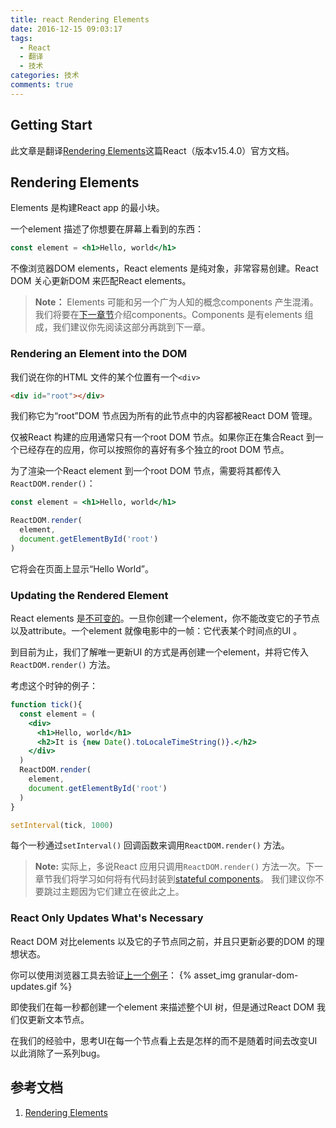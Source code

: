 ```yaml
---
title: react Rendering Elements
date: 2016-12-15 09:03:17
tags:
  - React
  - 翻译
  - 技术
categories: 技术
comments: true
---
```


## Getting Start

此文章是翻译[Rendering Elements](https://facebook.github.io/react/docs/rendering-elements.html)这篇React（版本v15.4.0）官方文档。

<!--more-->

## Rendering Elements

Elements 是构建React app 的最小块。

一个element 描述了你想要在屏幕上看到的东西：
```jsx
const element = <h1>Hello, world</h1>
```
不像浏览器DOM elements，React elements 是纯对象，非常容易创建。React DOM 关心更新DOM 来匹配React elements。

>**Note：**
Elements 可能和另一个广为人知的概念components 产生混淆。我们将要在[下一章节](https://facebook.github.io/react/docs/components-and-props.html)介绍components。Components 是有elements 组成，我们建议你先阅读这部分再跳到下一章。

### Rendering an Element into the DOM

我们说在你的HTML 文件的某个位置有一个`<div>`
```html
<div id="root"></div>
````
我们称它为“root”DOM 节点因为所有的此节点中的内容都被React DOM 管理。

仅被React 构建的应用通常只有一个root DOM 节点。如果你正在集合React 到一个已经存在的应用，你可以按照你的喜好有多个独立的root DOM 节点。

为了渲染一个React element 到一个root DOM 节点，需要将其都传入`ReactDOM.render()`：
```jsx
const element = <h1>Hello, world</h1>

ReactDOM.render(
  element,
  document.getElementById('root')
)
```
它将会在页面上显示“Hello World”。

### Updating the Rendered Element

React elements 是[不可变的](https://en.wikipedia.org/wiki/Immutable_object)。一旦你创建一个element，你不能改变它的子节点以及attribute。一个element 就像电影中的一帧：它代表某个时间点的UI 。

到目前为止，我们了解唯一更新UI 的方式是再创建一个element，并将它传入`ReactDOM.render()` 方法。

考虑这个时钟的例子：
```jsx
function tick(){
  const element = (
    <div>
      <h1>Hello, world</h1>
      <h2>It is {new Date().toLocaleTimeString()}.</h2>
    </div>
  )
  ReactDOM.render(
    element,
    document.getElementById('root')
  )
}

setInterval(tick, 1000)
```
每个一秒通过`setInterval()` 回调函数来调用`ReactDOM.render()` 方法。

>**Note:**
实际上，多说React 应用只调用`ReactDOM.render()` 方法一次。下一章节我们将学习如何将有代码封装到[stateful components](https://facebook.github.io/react/docs/state-and-lifecycle.html)。
我们建议你不要跳过主题因为它们建立在彼此之上。

### React Only Updates What's Necessary

React DOM 对比elements 以及它的子节点同之前，并且只更新必要的DOM 的理想状态。

你可以使用浏览器工具去验证[上一个例子](http://codepen.io/gaearon/pen/gwoJZk?editors=0010)：
{% asset_img granular-dom-updates.gif %}

即使我们在每一秒都创建一个element 来描述整个UI 树，但是通过React DOM 我们仅更新文本节点。

在我们的经验中，思考UI在每一个节点看上去是怎样的而不是随着时间去改变UI以此消除了一系列bug。

## 参考文档

1. [Rendering Elements](https://facebook.github.io/react/docs/rendering-elements.html)
